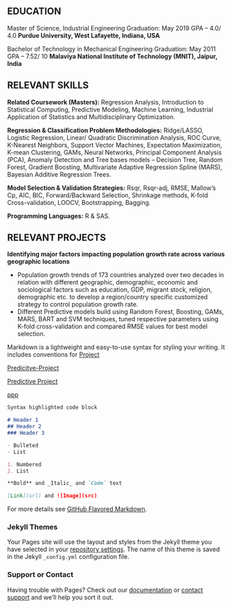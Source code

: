 ## EDUCATION

Master of Science, Industrial Engineering
Graduation: May 2019
GPA – 4.0/ 4.0
**Purdue University, West Lafayette, Indiana, USA** 
   
Bachelor of Technology in Mechanical Engineering
Graduation: May 2011
GPA – 7.52/ 10
**Malaviya National Institute of Technology (MNIT), Jaipur, India** 

 	
## RELEVANT SKILLS

**Related Coursework (Masters):** Regression Analysis, Introduction to Statistical Computing, Predictive Modeling, Machine Learning, Industrial Application of Statistics and Multidisciplinary Optimization.

**Regression & Classification Problem Methodologies:** Ridge/LASSO, Logistic Regression, Linear/ Quadratic Discrimination Analysis, ROC Curve, K-Nearest Neighbors, Support Vector Machines, Expectation Maximization, K-mean Clustering, GAMs, Neural Networks, Principal Component Analysis (PCA), Anomaly Detection and Tree bases models – Decision Tree, Random Forest, Gradient Boosting, Multivariate Adaptive Regression Spline (MARS), Bayesian Additive Regression Trees.

**Model Selection & Validation Strategies:** Rsqr, Rsqr-adj, RMSE, Mallow’s Cp, AIC, BIC, Forward/Backward Selection, Shrinkage methods, K-fold Cross-validation, LOOCV, Bootstrapping, Bagging. 

**Programming Languages:** R & SAS.

## RELEVANT PROJECTS

**Identifying major factors impacting population growth rate across various geographic locations**
- Population growth trends of 173 countries analyzed over two decades in relation with different geographic, demographic, economic and sociological factors such as education, GDP, migrant stock, religion, demographic etc. to develop a region/country specific customized strategy to control population growth rate.
- Different Predictive models build using Random Forest, Boosting, GAMs, MARS, BART and SVM techniques, tuned respective parameters using K-fold cross-validation and compared RMSE values for best model selection.

Markdown is a lightweight and easy-to-use syntax for styling your writing. It includes conventions for
<a href="Project.html">Project</a>

<a href="End Term">Predicitve-Project</a>

[Predictive Project](https://github.com/amanbagla/Aman-Bagla/blob/master/Baglaa_Endterm%20(2).pdf)

[ppp](https://git.overleaf.com/5c9adde7e44cd62d3cc82919)
```markdown
Syntax highlighted code block

# Header 1
## Header 2
### Header 3

- Bulleted
- List

1. Numbered
2. List

**Bold** and _Italic_ and `Code` text

[Link](url) and ![Image](src)
```

For more details see [GitHub Flavored Markdown](https://guides.github.com/features/mastering-markdown/).

### Jekyll Themes

Your Pages site will use the layout and styles from the Jekyll theme you have selected in your [repository settings](https://github.com/amanbagla/Study/settings). The name of this theme is saved in the Jekyll `_config.yml` configuration file.

### Support or Contact

Having trouble with Pages? Check out our [documentation](https://help.github.com/categories/github-pages-basics/) or [contact support](https://github.com/contact) and we’ll help you sort it out.
